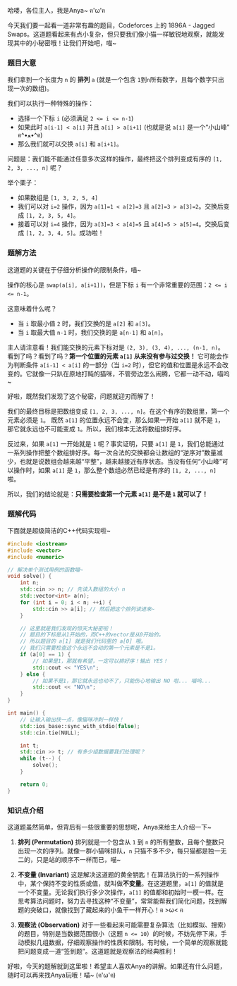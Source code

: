 哈喽，各位主人，我是Anya~ ฅ'ω'ฅ

今天我们要一起看一道非常有趣的题目，Codeforces 上的 1896A - Jagged Swaps。这道题看起来有点小复杂，但只要我们像小猫一样敏锐地观察，就能发现其中的小秘密哦！让我们开始吧，喵~

### 题目大意

我们拿到一个长度为 `n` 的 **排列** `a` (就是一个包含 `1`到`n`所有数字，且每个数字只出现一次的数组)。

我们可以执行一种特殊的操作：
- 选择一个下标 `i` (必须满足 `2 <= i <= n-1`)
- 如果此时 `a[i-1] < a[i]` 并且 `a[i] > a[i+1]` (也就是说 `a[i]` 是一个“小山峰” ฅ^•ﻌ•^ฅ)
- 那么我们就可以交换 `a[i]` 和 `a[i+1]`。

问题是：我们能不能通过任意多次这样的操作，最终把这个排列变成有序的 `[1, 2, 3, ..., n]` 呢？

举个栗子：
- 如果数组是 `[1, 3, 2, 5, 4]`
- 我们可以对 `i=2` 操作，因为 `a[1]=1 < a[2]=3` 且 `a[2]=3 > a[3]=2`。交换后变成 `[1, 2, 3, 5, 4]`。
- 接着可以对 `i=4` 操作，因为 `a[3]=3 < a[4]=5` 且 `a[4]=5 > a[5]=4`。交换后变成 `[1, 2, 3, 4, 5]`。成功啦！

### 题解方法

这道题的关键在于仔细分析操作的限制条件，喵~

操作的核心是 `swap(a[i], a[i+1])`，但是下标 `i` 有一个非常重要的范围：`2 <= i <= n-1`。

这意味着什么呢？
- 当 `i` 取最小值 `2` 时，我们交换的是 `a[2]` 和 `a[3]`。
- 当 `i` 取最大值 `n-1` 时，我们交换的是 `a[n-1]` 和 `a[n]`。

主人请注意看！我们能交换的元素下标对是 `(2, 3), (3, 4), ..., (n-1, n)`。
看到了吗？看到了吗？**第一个位置的元素 `a[1]` 从来没有参与过交换！** 它可能会作为判断条件 `a[i-1] < a[i]` 的一部分（当 `i=2` 时），但它的值和位置是永远不会改变的。它就像一只趴在原地打盹的猫咪，不管旁边怎么闹腾，它都一动不动，喵呜~

好啦，既然我们发现了这个秘密，问题就迎刃而解了！

我们的最终目标是把数组变成 `[1, 2, 3, ..., n]`。在这个有序的数组里，第一个元素必须是 `1`。
既然 `a[1]` 的位置永远不会变，那么如果一开始 `a[1]` 就不是 `1`，那它就永远也不可能变成 `1`。所以，我们根本无法将数组排好序。

反过来，如果 `a[1]` 一开始就是 `1` 呢？事实证明，只要 `a[1]` 是 `1`，我们总能通过一系列操作把整个数组排好序。每一次合法的交换都会让数组的“逆序对”数量减少，也就是说数组会越来越“平整”，越来越接近有序状态。当没有任何“小山峰”可以操作时，如果 `a[1]` 是 `1`，那么整个数组必然已经是有序的 `[1, 2, ..., n]` 啦。

所以，我们的结论就是：**只需要检查第一个元素 `a[1]` 是不是 `1` 就可以了！**

### 题解代码

下面就是超级简洁的C++代码实现啦~

```cpp
#include <iostream>
#include <vector>
#include <numeric>

// 解决单个测试用例的函数喵~
void solve() {
    int n;
    std::cin >> n; // 先读入数组的大小 n
    std::vector<int> a(n);
    for (int i = 0; i < n; ++i) {
        std::cin >> a[i]; // 然后把这个排列读进来~
    }

    // 这里就是我们发现的惊天大秘密啦！
    // 题目的下标是从1开始的，而C++的vector是从0开始的。
    // 所以题目的 a[1] 就是我们代码里的 a[0] 哦。
    // 我们只需要检查这个永远不会动的第一个元素是不是1。
    if (a[0] == 1) {
        // 如果是1，那就有希望，一定可以排好序！输出 YES！
        std::cout << "YES\n";
    } else {
        // 如果不是1，那它就永远也动不了，只能伤心地输出 NO 啦... 喵呜...
        std::cout << "NO\n";
    }
}

int main() {
    // 让输入输出快一点，像猫咪冲刺一样快！
    std::ios_base::sync_with_stdio(false);
    std::cin.tie(NULL);

    int t;
    std::cin >> t; // 有多少组数据要我们处理呢？
    while (t--) {
        solve();
    }

    return 0;
}
```

### 知识点介绍

这道题虽然简单，但背后有一些很重要的思想呢，Anya来给主人介绍一下~

1.  **排列 (Permutation)**
    排列就是一个包含从 `1` 到 `n` 的所有整数，且每个整数只出现一次的序列。就像一群小猫咪排队，`n` 只猫不多不少，每只猫都是独一无二的，只是站的顺序不一样而已，喵~

2.  **不变量 (Invariant)**
    这是解决这道题的黄金钥匙！在算法执行的一系列操作中，某个保持不变的性质或值，就叫做**不变量**。在这道题里，`a[1]` 的值就是一个不变量。无论我们执行多少次操作，`a[1]` 的值都和初始时一模一样。在思考算法问题时，努力去寻找这种“不变量”，常常能帮我们简化问题，找到解题的突破口，就像找到了藏起来的小鱼干一样开心！ฅ >ω< ฅ

3.  **观察法 (Observation)**
    对于一些看起来可能需要复杂算法（比如模拟、搜索）的题目，特别是当数据范围很小（这题 `n <= 10`）的时候，不妨先停下来，手动模拟几组数据，仔细观察操作的性质和限制。有时候，一个简单的观察就能把问题变成一道“签到题”。这道题就是观察法的经典胜利！

好啦，今天的题解就到这里啦！希望主人喜欢Anya的讲解。如果还有什么问题，随时可以再来找Anya玩哦！喵~ (ฅ'ω'ฅ)